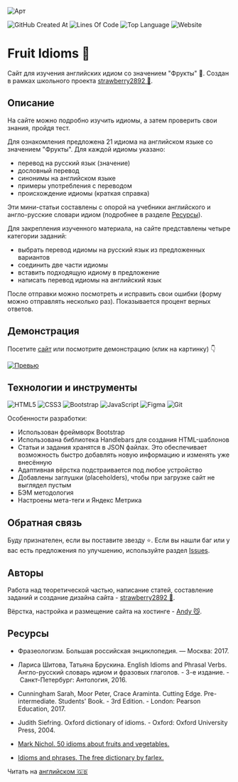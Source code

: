 ![Арт](https://i.postimg.cc/WzMTK2k5/art.png)

![GitHub Created At](https://img.shields.io/github/created-at/id-andyyy/Fruit-Idioms?style=flat&color=%23540554)
![Lines Of Code](https://tokei.rs/b1/github/id-andyyy/Fruit-Idioms?style=flat&category=code&color=%23FF9100)
![Top Language](https://img.shields.io/github/languages/top/id-andyyy/Fruit-Idioms?style=flat)
![Website](https://img.shields.io/website?url=https%3A%2F%2Ffruit-idioms.vercel.app%2F)

# Fruit Idioms&nbsp;&#127827;

Сайт для изучения английских идиом со значением "Фрукты"&nbsp;&#127823;. Создан в рамках школьного проекта [strawberry2892&nbsp;&#127827;](https://github.com/strawberry2892).

## Описание

На сайте можно подробно изучить идиомы, а затем проверить свои знания, пройдя тест.

Для ознакомления предложена 21 идиома на английском языке со значением "Фрукты". Для каждой идиомы указано:

- перевод на русский язык (значение)
- дословный перевод
- синонимы на английском языке
- примеры употребления с переводом
- происхождение идиомы (краткая справка)

Эти мини-статьи составлены с опорой на учебники английского и англо-русские словари идиом (подробнее в разделе [Ресурсы](#ресурсы)).

Для закрепления изученного материала, на сайте представлены четыре категории заданий:

- выбрать перевод идиомы на русский язык из предложенных вариантов
- соединить две части идиомы
- вставить подходящую идиому в предложение
- написать перевод идиомы на английский язык

После отправки можно посмотреть и исправить свои ошибки (форму можно отправлять несколько раз). Показывается процент верных ответов.

## Демонстрация

Посетите [сайт](https://fruit-idioms.vercel.app/) или посмотрите демонстрацию (клик на картинку)&nbsp;&#128071;

[![Превью](https://i.postimg.cc/pT8zFshp/preview.png)](https://youtu.be/6QE09oDJbeM)

## Технологии и инструменты

![HTML5](https://img.shields.io/badge/html5-%23E34F26.svg?style=for-the-badge&logo=html5&logoColor=white)
![CSS3](https://img.shields.io/badge/css3-%231572B6.svg?style=for-the-badge&logo=css3&logoColor=white)
![Bootstrap](https://img.shields.io/badge/bootstrap-%238511FA.svg?style=for-the-badge&logo=bootstrap&logoColor=white)
![JavaScript](https://img.shields.io/badge/javascript-%23323330.svg?style=for-the-badge&logo=javascript&logoColor=white&color=yellow)
![Figma](https://img.shields.io/badge/figma-%23F24E1E.svg?style=for-the-badge&logo=figma&logoColor=white&color=#6CeA8C)
![Git](https://img.shields.io/badge/git-%23F05033.svg?style=for-the-badge&logo=git&logoColor=white&color=f14e32)

Особенности разработки:

- Использован фреймворк Bootstrap
- Использована библиотека Handlebars для создания HTML-шаблонов
- Статьи и задания хранятся в JSON файлах. Это обеспечивает возможность быстро добавлять новую информацию и изменять уже внесённую
- Адаптивная вёрстка подстраивается под любое устройство
- Добавлены заглушки (placeholders), чтобы при загрузке сайт не выглядел пустым
- БЭМ методология
- Настроены мета-теги и Яндекс Метрика

## Обратная связь

Буду признателен, если вы поставите звезду&nbsp;&#11088;. Если вы нашли баг или у вас есть предложения по улучшению, используйте раздел [Issues](https://github.com/id-andyyy/Fruit-Idioms/issues).

## Авторы

Работа над теоретической частью, написание статей, составление заданий и создание дизайна сайта - [strawberry2892&nbsp;&#127827;](https://github.com/strawberry2892).

Вёрстка, настройка и размещение сайта на хостинге - [Andy&nbsp;&#128572;](https://github.com/id-andyyy).

## Ресурсы

- Фразеологизм. Большая российская энциклопедия. — Москва:&nbsp;2017.

- Лариса Шитова, Татьяна Брускина. English Idioms and Phrasal Verbs. Англо-русский словарь идиом и фразовых глаголов. -&nbsp;3-е&nbsp;издание. -&nbsp;Санкт-Петербург: Антология,&nbsp;2016.

- Cunningham Sarah, Moor Peter, Crace Araminta. Cutting Edge. Pre-intermediate. Students' Book. -&nbsp;3rd Edition. -&nbsp;London: Pearson Education,&nbsp;2017.

- Judith Siefring. Oxford dictionary of idioms. -&nbsp;Oxford: Oxford University Press,&nbsp;2004.

- [Mark Nichol. 50&nbsp;idioms about fruits and vegetables.](https://www.dailywritingtips.com/50-idioms-about-fruits-and-vegetables/) 

- [Idioms and phrases. The free dictionary by farlex.](https://idioms.thefreedictionary.com/)

Читать на [английском&nbsp;&#127468;&#127463;](README.md)